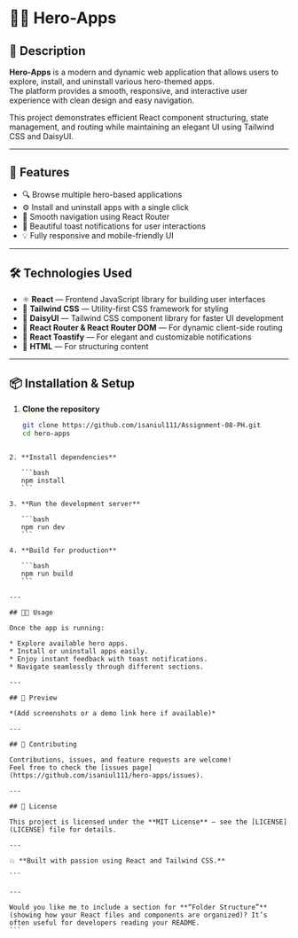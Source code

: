 # 🦸‍♂️ Hero-Apps

## 📖 Description
**Hero-Apps** is a modern and dynamic web application that allows users to explore, install, and uninstall various hero-themed apps.  
The platform provides a smooth, responsive, and interactive user experience with clean design and easy navigation.  

This project demonstrates efficient React component structuring, state management, and routing while maintaining an elegant UI using Tailwind CSS and DaisyUI.

---

## 🚀 Features
- 🔍 Browse multiple hero-based applications  
- ⚙️ Install and uninstall apps with a single click  
- 🧭 Smooth navigation using React Router  
- 💬 Beautiful toast notifications for user interactions  
- 💡 Fully responsive and mobile-friendly UI  

---

## 🛠️ Technologies Used
- ⚛️ **React** — Frontend JavaScript library for building user interfaces  
- 🎨 **Tailwind CSS** — Utility-first CSS framework for styling  
- 🌼 **DaisyUI** — Tailwind CSS component library for faster UI development  
- 🧭 **React Router & React Router DOM** — For dynamic client-side routing  
- 🔔 **React Toastify** — For elegant and customizable notifications  
- 🧱 **HTML** — For structuring content  

---

## 📦 Installation & Setup

1. **Clone the repository**
   ```bash
   git clone https://github.com/isaniul111/Assignment-08-PH.git
   cd hero-apps
````

2. **Install dependencies**

   ```bash
   npm install
   ```

3. **Run the development server**

   ```bash
   npm run dev
   ```

4. **Build for production**

   ```bash
   npm run build
   ```

---

## 🧑‍💻 Usage

Once the app is running:

* Explore available hero apps.
* Install or uninstall apps easily.
* Enjoy instant feedback with toast notifications.
* Navigate seamlessly through different sections.

---

## 📸 Preview

*(Add screenshots or a demo link here if available)*

---

## 🤝 Contributing

Contributions, issues, and feature requests are welcome!
Feel free to check the [issues page](https://github.com/isaniul111/hero-apps/issues).

---

## 📝 License

This project is licensed under the **MIT License** — see the [LICENSE](LICENSE) file for details.

---

💥 **Built with passion using React and Tailwind CSS.**

```

---

Would you like me to include a section for **“Folder Structure”** (showing how your React files and components are organized)? It’s often useful for developers reading your README.
```
